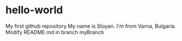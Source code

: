 # hello-world
My first github repository
My name is Stoyan. I'm from Varna, Bulgaria.
Modify README.md in branch myBranch
